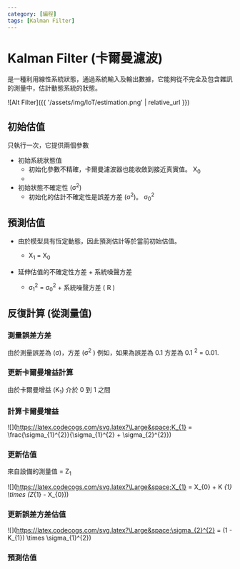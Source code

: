 ```yaml
---
category: [編程]
tags: [Kalman Filter]
---
```


# Kalman Filter (卡爾曼濾波)

是一種利用線性系統狀態，通過系統輸入及輸出數據，它能夠從不完全及包含雜訊的測量中，估計動態系統的狀態。

![Alt Filter]({{ '/assets/img/IoT/estimation.png' | relative_url }})

## 初始估值

只執行一次，它提供兩個參數
	
 - 初始系統狀態值
	 + 初始化參數不精確，卡爾曼濾波器也能收斂到接近真實值。  X<sub>0</sub>
	 + 
 - 初始狀態不確定性 (σ<sup>2</sup>)
	 + 初始化的估計不確定性是誤差方差 (σ<sup>2</sup>)。  σ<sub>0</sub><sup>2</sup>
	
## 預測估值

 - 由於模型具有恆定動態，因此預測估計等於當前初始估值。
	 - X<sub>1</sub> = X<sub>0</sub>
	 
 - 延伸估值的不確定性方差 + 系統噪聲方差
	 + σ<sub>1</sub><sup>2</sup> = σ<sub>0</sub><sup>2</sup> + 系統噪聲方差 ( R )
	 
## 反復計算 (從測量值)

### 測量誤差方差

由於測量誤差為 (σ)，方差 (σ<sup>2</sup> ) 例如，如果為誤差為 0.1 方差為 0.1 <sup>2</sup> = 0.01.
	
### 更新卡爾曼增益計算

由於卡爾曼增益 (K<sub>1</sub>) 介於 0 到 1 之間	

### 計算卡爾曼增益

![](https://latex.codecogs.com/svg.latex?\Large&space;K_{1} = \frac{\sigma_{1}^{2}}{\sigma_{1}^{2} + \sigma_{2}^{2}})

### 更新估值

來自設備的測量值 = Z<sub>1</sub>

![](https://latex.codecogs.com/svg.latex?\Large&space;X_{1} = X_{0} + K _{1} \times (Z_{1} - X_{0}))
   
### 更新誤差方差估值   

![](https://latex.codecogs.com/svg.latex?\Large&space;\sigma_{2}^{2} = (1 - K_{1}) \times \sigma_{1}^{2})
   
  
	 
### 預測估值




